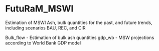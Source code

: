 # FutuRaM_MSWI
Estimation of MSWI Ash, bulk quantities for the past, and future trends, including scenarios BAU, REC, and CIR

Bulk_flow - Estimation of bulk ash quantities
gdp_wb - MSW projections according to World Bank GDP model
